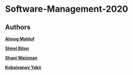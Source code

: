 # Software-Management-2020


## Authors

**[Almog Mahluf](https://github.com/Almogma)** 

**[Shirel Biton](https://github.com/shirelBiton)** 

**[Shani Waizman](https://github.com/shaniwaizman)**

**[Kobaivanov Yakir](https://github.com/yakirk1)** 
